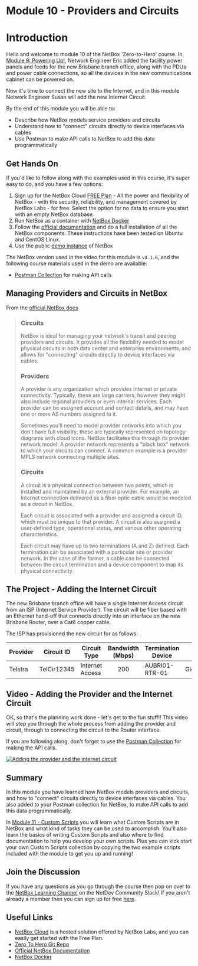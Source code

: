 # Module 10 -  Providers and Circuits

# Introduction

Hello and welcome to module 10 of the NetBox 'Zero-to-Hero' course. In [Module 9: Powering Up!](../9-powering-up/9-powering-up.md), Network Engineer Eric added the facility power panels and feeds for the new Brisbane branch office, along with the PDUs and power cable connections, so all the devices in the new communications cabinet can be powered on.

Now it's time to connect the new site to the Internet, and in this module Network Engineer Susan will add the new Internet Circuit.

By the end of this module you will be able to:
- Describe how NetBox models service providers and circuits
- Understand how to "connect" circuits directly to device interfaces via cables
- Use Postman to make API calls to NetBox to add this data programmatically

## Get Hands On
If you'd like to follow along with the examples used in this course, it's super easy to do, and you have a few options:
1. Sign up for the NetBox Cloud [FREE Plan](https://netboxlabs.com/free-netbox-cloud/) - All the power and flexibility of NetBox - with the security, reliability, and management covered by NetBox Labs - for free. Select the option for no data to ensure you start with an empty NetBox database.
2. Run NetBox as a container with [NetBox Docker](https://github.com/netbox-community/netbox-docker)
3. Follow the [official documentation](https://netboxlabs.com/docs/netbox/en/stable/installation/) and do a full installation of all the NetBox components. These instructions have been tested on Ubuntu and CentOS Linux.
4. Use the public [demo instance](https://demo.netbox.dev/) of NetBox

The NetBox version used in the video for this module is `v4.1.6`, and the following course materials used in the demo are available:
- [Postman Collection](https://github.com/netbox-community/netbox-zero-to-hero/tree/main/postman) for making API calls

## Managing Providers and Circuits in NetBox

From the [official NetBox docs](https://netboxlabs.com/docs/netbox/en/stable/features/circuits/)
>### Circuits
>NetBox is ideal for managing your network's transit and peering providers and circuits. It provides all the flexibility needed to model physical circuits in both data center and enterprise environments, and allows for "connecting" circuits directly to device interfaces via cables.
>
>### Providers
>A provider is any organization which provides Internet or private connectivity. Typically, these are large carriers, however they might also include regional providers or even internal services. Each provider can be assigned account and contact details, and may have one or more AS numbers assigned to it.
>
>Sometimes you'll need to model provider networks into which you don't have full visibility; these are typically represented on topology diagrams with cloud icons. NetBox facilitates this through its provider network model: A provider network represents a "black box" network to which your circuits can connect. A common example is a provider MPLS network connecting multiple sites.
>
>### Circuits
>A circuit is a physical connection between two points, which is installed and maintained by an external provider. For example, an Internet connection delivered as a fiber optic cable would be modeled as a circuit in NetBox.
>
>Each circuit is associated with a provider and assigned a circuit ID, which must be unique to that provider. A circuit is also assigned a user-defined type, operational status, and various other operating characteristics.
>
>Each circuit may have up to two terminations (A and Z) defined. Each termination can be associated with a particular site or provider network. In the case of the former, a cable can be connected between the circuit termination and a device component to map its physical connectivity.

## The Project - Adding the Internet Circuit
The new Brisbane branch office will have a single Internet Access circuit from an ISP (Internet Service Provider). The circuit will be fiber based with an Ethernet hand-off that connects directly into an interface on the new Brisbane Router, over a Cat6 copper cable.

The ISP has provisioned the new circuit for as follows:

| Provider | Circuit ID | Circuit Type | Bandwidth (Mbps) | Termination Device | Termination Interface |
| --- | --- | --- | :---: | --- | --- |
| Telstra| TelCir12345 | Internet Access | 200 | AUBRI01-RTR-01 | GigabitEthernet0/0/1 |

## Video - Adding the Provider and the Internet Circuit
OK, so that's the planning work done - let's get to the fun stuff!! This video will step you through the whole process from adding the provider and circuit, through to connecting the circuit to the Router interface.

If you are following along, don't forget to use the [Postman Collection](https://github.com/netbox-community/netbox-zero-to-hero/tree/main/postman) for making the API calls.

[![Adding the provider and the internet circuit](https://img.youtube.com/vi/GgnBzAYgZGY/maxresdefault.jpg)](https://www.youtube.com/watch?v=GgnBzAYgZGY)

## Summary
In this module you have learned how NetBox models providers and circuits, and how to "connect" circuits directly to device interfaces via cables. You also added to your Postman collection for NetBox, to make API calls to add this data programmatically.

In [Module 11 - Custom Scripts](../11-custom-scripts/11-custom-scripts.md) you will learn what Custom Scripts are in NetBox and what kind of tasks they can be used to accomplish. You'll also learn the basics of writing Custom Scripts and also where to find documentation to help you develop your own scripts. Plus you can kick start your own Custom Scripts collection by copying the two example scripts included with the module to get you up and running!

## Join the Discussion
If you have any questions as you go through the course then pop on over to the [NetBox Learning Channel](https://netdev-community.slack.com/archives/C0453L6565C) on the NetDev Community Slack! If you aren't already a member then you can sign up for free [here](https://netdev.chat/).

## Useful Links
- [NetBox Cloud](https://netboxlabs.com/free-netbox-cloud/) is a hosted solution offered by NetBox Labs, and you can easily get started with the Free Plan.
- [Zero To Hero Git Repo](https://github.com/netbox-community/netbox-zero-to-hero)
- [Official NetBox Documentation](https://netboxlabs.com/docs/netbox/en/stable/)
- [NetBox Docker](https://github.com/netbox-community/netbox-docker)
